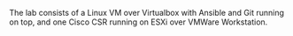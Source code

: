 The lab consists of a Linux VM over Virtualbox with Ansible and Git running on top, and one Cisco CSR running on ESXi over VMWare Workstation. 
